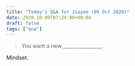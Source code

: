 ```yaml
---
title: "Today's Q&A for Jiayee (09 Oct 2020)"
date: 2020-10-09T07:24:00+08:00
draft: false
tags: ["qna"]
---
```

> You want a new ________________.

Mindset.
